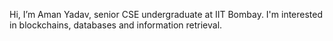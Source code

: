 Hi, I’m Aman Yadav, senior CSE undergraduate at IIT Bombay.
I'm interested in blockchains, databases and information retrieval.
